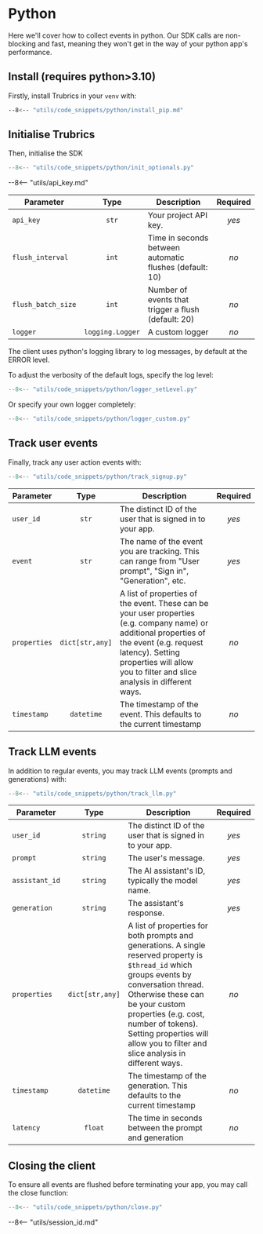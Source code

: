 # Python

Here we'll cover how to collect events in python. Our SDK calls are non-blocking and fast, meaning they won't get in the way of your python app's performance.

## Install (requires python>3.10)

Firstly, install Trubrics in your `venv` with:

``` bash
--8<-- "utils/code_snippets/python/install_pip.md"
```

## Initialise Trubrics

Then, initialise the SDK

``` py
--8<-- "utils/code_snippets/python/init_optionals.py"
```

--8<-- "utils/api_key.md"

<div class="no-wrap-table" markdown>

| **Parameter** | **Type** | **Description** | **Required** |
|---|:---:|---|:---:|
| `api_key` | `str` | Your project API key. | _yes_ |
| `flush_interval` | `int` | Time in seconds between automatic flushes (default: 10) | _no_ |
| `flush_batch_size` | `int` | Number of events that trigger a flush (default: 20) | _no_ |
| `logger` | `logging.Logger` | A custom logger | _no_ |

</div>

The client uses python's logging library to log messages, by default at the ERROR level.

To adjust the verbosity of the default logs, specify the log level:

``` py
--8<-- "utils/code_snippets/python/logger_setLevel.py"
```

Or specify your own logger completely:

``` py
--8<-- "utils/code_snippets/python/logger_custom.py"
```

## Track user events

Finally, track any user action events with:

``` py
--8<-- "utils/code_snippets/python/track_signup.py"
```

<div class="no-wrap-table" markdown>

| **Parameter** | **Type** | **Description** | **Required** |
|---|:---:|---|:---:|
| `user_id` | `str` | The distinct ID of the user that is signed in to your app. | _yes_ |
| `event` | `str` | The name of the event you are tracking. This can range from "User prompt", "Sign in", "Generation", etc. | _yes_ |
| `properties` | `dict[str,any]` | A list of properties of the event. These can be your user properties (e.g. company name) or additional properties of the event (e.g. request latency). Setting properties will allow you to filter and slice analysis in different ways. | _no_ |
| `timestamp` | `datetime` | The timestamp of the event. This defaults to the current timestamp | _no_ |

</div>

## Track LLM events

In addition to regular events, you may track LLM events (prompts and generations) with:

``` ts
--8<-- "utils/code_snippets/python/track_llm.py"
```

<div class="no-wrap-table" markdown>

| **Parameter** | **Type** | **Description** | **Required** |
|---|:---:|---|:---:|
| `user_id` | `string` | The distinct ID of the user that is signed in to your app. | _yes_ |
| `prompt` | `string` | The user's message. | _yes_ |
| `assistant_id` | `string` | The AI assistant's ID, typically the model name. | _yes_ |
| `generation` | `string` | The assistant's response. | _yes_ |
| `properties` | `dict[str,any]` | A list of properties for both prompts and generations. A single reserved property is `$thread_id` which groups events by conversation thread. Otherwise these can be your custom properties (e.g. cost, number of tokens). Setting properties will allow you to filter and slice analysis in different ways. | _no_ |
| `timestamp` | `datetime` | The timestamp of the generation. This defaults to the current timestamp | _no_ |
| `latency` | `float` | The time in seconds between the prompt and generation | _no_ |

</div>

## Closing the client

To ensure all events are flushed before terminating your app, you may call the close function:

``` py
--8<-- "utils/code_snippets/python/close.py"
```

--8<-- "utils/session_id.md"
